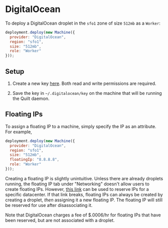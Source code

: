 # DigitalOcean

To deploy a DigitalOcean droplet in the `sfo1` zone of size
`512mb` as a `Worker`:

```javascript
deployment.deploy(new Machine({
  provider: "DigitalOcean",
  region: "sfo1",
  size: "512mb",
  role: "Worker"
}));
```

## Setup

1. Create a new key [here](https://cloud.digitalocean.com/settings/api/tokens).
Both read and write permissions are required.

2. Save the key in `~/.digitalocean/key` on the machine that will be running the
Quilt daemon.

## Floating IPs
To assign a floating IP to a machine, simply specify the IP as an attribute. For example,

```javascript
deployment.deploy(new Machine({
  provider: "DigitalOcean",
  region: "sfo1",
  size: "512mb",
  floatingIp: "8.8.8.8",
  role: "Worker"
}));
```

Creating a floating IP is slightly unintuitive. Unless there are already
droplets running, the floating IP tab under "Networking" doesn't allow users to
create floating IPs. However, [this
link](https://cloud.digitalocean.com/networking/floating_ips/datacenter) can be
used to reserve IPs for a specific datacenter. If that link breaks, floating
IPs can always be created by creating a droplet, _then_ assigning it a new
floating IP. The floating IP will still be reserved for use after
disassociating it.

Note that DigitalOcean charges a fee of $.0006/hr for floating IPs that have
been reserved, but are not associated with a droplet.
